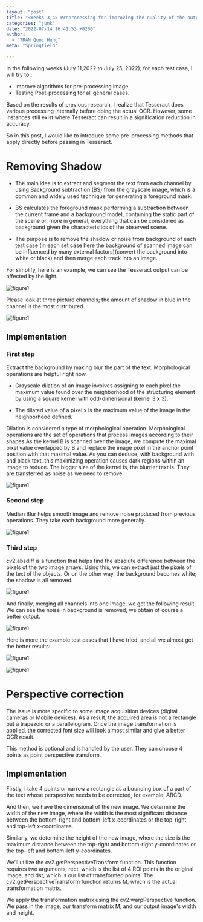 ```yaml
---
layout: "post"
title: "<Weeks 3,4> Preprocessing for improving the quality of the output"
categories: "junk"
date: "2022-07-14 16:41:53 +0200"
author:
  - "TRAN Quoc Hung"
meta: "Springfield"

---
```


In the following weeks (July 11,2022 to July 25, 2022), for each test case, I will try to :

- Improve algorithms for pre-processing image.
- Testing Post-processing for all general cases.  

Based on the results of previous research, I realize that Tesseract does various processing internally before doing the actual OCR. However, some instances still exist where Tesseract can result in a signification reduction in accuracy. 

So in this post, I would like to introduce some pre-processing methods that apply directly before passing in Tesseract.

# **Removing Shadow** 

- The main idea is to extract and segment the text from each channel by using Background subtraction (BS) from the grayscale image, which is a common and widely used technique for generating a foreground mask. 

- BS calculates the foreground mask performing a subtraction between the current frame and a background model, containing the static part of the scene or, more in general, everything that can be considered as background given the characteristics of the observed scene.

- The purpose is to remove the shadow or noise from background of each test case (in each set case here the background of scanned image can be influenced by many external factors)(convert the background into white or black) and then merge each track into an image.  

For simplify, here is an example, we can see the Tesseract output can be affected by the light.  

![figure1](https://github.com/quochungtran/Gsoc2022-tesseract-ocr/blob/master/data/shadow_page_book.png?raw=true)

Please look at three picture channels; the amount of shadow in blue in the channel is the most distributed.

![figure1](https://github.com/quochungtran/Gsoc2022-tesseract-ocr/blob/master/image_blog/bl2_1.png?raw=true)


## Implementation
### First step 

Extract the background by making blur the part of the text. Morphological operations are helpful right now. 

- Grayscale dilation of an image involves assigning to each pixel the maximum value found over the neighborhood of the structuring element by using a square kernel with odd-dimensional (kernel 3 x 3).

- The dilated value of a pixel x is the maximum value of the image in the neighborhood defined.

Dilation is considered a type of morphological operation. Morphological operations are the set of operations that process images according to their shapes.As the kernel B is scanned over the image, we compute the maximal pixel value overlapped by B and replace the image pixel in the anchor point position with that maximal value. As you can deduce, with background with and black text, this maximizing operation causes dark regions within an image to reduce. The bigger size of the kernel is, the blurrier text is. They are transferred as noise as we need to remove. 


![figure1](https://github.com/quochungtran/Gsoc2022-tesseract-ocr/blob/master/image_blog/bl2_2.png?raw=true)

### Second step 

Median Blur helps smooth image and remove noise produced from previous operations. They take each background more generally.



![figure1](https://github.com/quochungtran/Gsoc2022-tesseract-ocr/blob/master/image_blog/bl2_3.png?raw=true)

### Third step 

cv2.absdiff is a function that helps find the absolute difference between the pixels of the two image arrays. Using this, we can extract just the pixels of the text of the objects. Or on the other way, the background becomes white; the shadow is all removed. 


![figure1](https://github.com/quochungtran/Gsoc2022-tesseract-ocr/blob/master/image_blog/bl2_4.png?raw=true)

And finally, merging all channels into one image, we get the following result. We can see the noise in background is removed, we obtain of course a better output.   

![figure1](https://github.com/quochungtran/Gsoc2022-tesseract-ocr/blob/master/image_blog/results_remove_shadow.png?raw=true)


Here is more the example test cases that I have tried, and all we almost get the better results: 

![figure1](https://github.com/quochungtran/Gsoc2022-tesseract-ocr/blob/master/image_blog/bl2_5.png?raw=true)

![figure1](https://github.com/quochungtran/Gsoc2022-tesseract-ocr/blob/master/image_blog/bl2_6.png?raw=true)


# **Perspective correction**

The issue is more specific to some image acquisition devices (digital cameras or Mobile devices). As a result, the acquired area is not a rectangle but a trapezoid or a parallelogram. Once the image transformation is applied, the corrected font size will look almost similar and give a better OCR result.   

This method is optional and is handled by the user. They can choose 4 points as point perspective transform.

## Implementation 

Firstly, I take 4 points or narrow a rectangle as a bounding box of a part of the text whose perspective needs to be corrected, for example, ABCD.  

And then, we have the dimensional of the new image. We determine the width of the new image, where the width is the most significant distance between the bottom-right and bottom-left x-coordinates or the top-right and top-left x-coordinates.

Similarly, we determine the height of the new image, where the size is the maximum distance between the top-right and bottom-right y-coordinates or the top-left and bottom-left y-coordinates. 

We’ll utilize the cv2.getPerspectiveTransform function. This function requires two arguments, rect, which is the list of 4 ROI points in the original image, and dst, which is our list of transformed points. The cv2.getPerspectiveTransform function returns M, which is the actual 
transformation matrix.

We apply the transformation matrix using the cv2.warpPerspective function. We pass in the image, our transform matrix M, and our output image's width and height.
